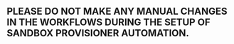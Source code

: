 ## PLEASE DO NOT MAKE ANY MANUAL CHANGES IN THE WORKFLOWS DURING THE SETUP OF SANDBOX PROVISIONER AUTOMATION.